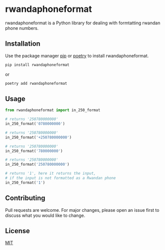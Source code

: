 # rwandaphoneformat

rwandaphoneformat is a Python library for dealing with formtatting rwandan phone numbers.

## Installation

Use the package manager [pip](https://pip.pypa.io/en/stable/) or [poetry](https://python-poetry.org/) to install rwandaphoneformat.

```bash
pip install rwandaphoneformat
```
or 
```bash
poetry add rwandaphoneformat
```

## Usage

```python
from rwandaphoneformat import in_250_format

# returns '250780000000'
in_250_format('0780000000')

# returns '250780000000'
in_250_format('+250780000000')

# returns '250780000000'
in_250_format('780000000')

# returns '250780000000'
in_250_format('250780000000')

# returns '1', here it returns the input, 
# if the input is not formatted as a Rwandan phone
in_250_format('1')
```


## Contributing

Pull requests are welcome. For major changes, please open an issue first
to discuss what you would like to change.

## License

[MIT](https://choosealicense.com/licenses/mit/)